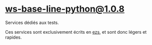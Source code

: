 # ws-base-line-python@1.0.8

Services dédiés aux tests.

Ces services sont exclusivement écrits en
[ezs](https://inist-cnrs.github.io/ezs/#/), et sont donc légers et rapides.
